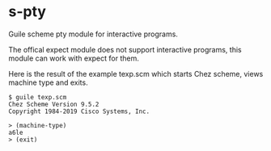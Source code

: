 # s-pty

Guile scheme pty module for interactive programs.

The offical expect module does not support interactive programs, this module can work with expect for them.

Here is the result of the example texp.scm which starts Chez scheme, views machine type and exits.

    $ guile texp.scm 
    Chez Scheme Version 9.5.2
    Copyright 1984-2019 Cisco Systems, Inc.
    
    > (machine-type)
    a6le
    > (exit)
